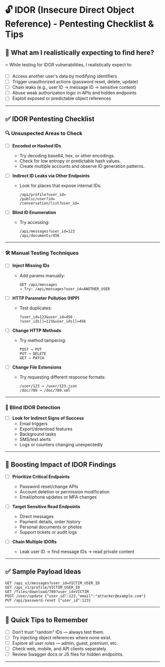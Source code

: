 # 🔓 IDOR (Insecure Direct Object Reference) - Pentesting Checklist & Tips

## 🎯 What am I realistically expecting to find here?

⭐ While testing for IDOR vulnerabilities, I realistically expect to:

- [ ] Access another user's data by modifying identifiers
- [ ] Trigger unauthorized actions (password reset, delete, update)
- [ ] Chain leaks (e.g., user ID → message ID → sensitive content)
- [ ] Abuse weak authorization logic in APIs and hidden endpoints
- [ ] Exploit exposed or predictable object references

---

## ✅ IDOR Pentesting Checklist

### 🔍 Unsuspected Areas to Check

- [ ] **Encoded or Hashed IDs**
  - Try decoding base64, hex, or other encodings.
  - Check for low entropy or predictable hash values.
  - Create multiple accounts and observe ID generation patterns.

- [ ] **Indirect ID Leaks via Other Endpoints**
  - Look for places that expose internal IDs:
    ```
    /api/profile?user_id=
    /public/user?id=
    /conversation/list?user_id=
    ```

- [ ] **Blind ID Enumeration**
  - Try accessing:
    ```
    /api/messages?user_id=123
    /api/documents/456
    ```

---

### 🛠️ Manual Testing Techniques

- [ ] **Inject Missing IDs**
  - Add params manually:
    ```
    GET /api/messages
    → Try: /api/messages?user_id=ANOTHER_USER
    ```

- [ ] **HTTP Parameter Pollution (HPP)**
  - Test duplicates:
    ```
    ?user_id=123&user_id=456
    ?user_ids[]=123&user_ids[]=456
    ```

- [ ] **Change HTTP Methods**
  - Try method tampering:
    ```
    POST → PUT
    PUT → DELETE
    GET → PATCH
    ```

- [ ] **Change File Extensions**
  - Try requesting different response formats:
    ```
    /user/123 → /user/123.json
    /doc/789 → /doc/789.xml
    ```

---

### 👻 Blind IDOR Detection

- [ ] **Look for Indirect Signs of Success**
  - Email triggers
  - Export/download features
  - Background tasks
  - SMS/text alerts
  - Logs or counters changing unexpectedly

---

## 🚀 Boosting Impact of IDOR Findings

- [ ] **Prioritize Critical Endpoints**
  - Password reset/change APIs
  - Account deletion or permission modification
  - Email/phone updates or MFA changes

- [ ] **Target Sensitive Read Endpoints**
  - Direct messages
  - Payment details, order history
  - Personal documents or photos
  - Support tickets or audit logs

- [ ] **Chain Multiple IDORs**
  - Leak user ID → find message IDs → read private content

---

## ✅ Sample Payload Ideas

```http
GET /api_v1/messages?user_id=VICTIM_USER_ID
GET /api_v1/profile/VICTIM_USER_ID
GET /files/download/789?user_id=VICTIM
POST /user/update {"user_id":123,"email":"attacker@example.com"}
PUT /api/password-reset {"user_id":123}
```

---

## 🧠 Quick Tips to Remember

- [ ] Don’t trust "random" IDs — always test them.
- [ ] Try injecting object references where none exist.
- [ ] Explore all user roles — admin, guest, premium, etc.
- [ ] Check web, mobile, and API clients separately.
- [ ] Review Swagger docs or JS files for hidden endpoints.

---

